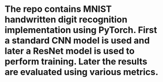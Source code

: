 # The repo contains MNIST handwritten digit recognition implementation using PyTorch. First a standard CNN model is used and later a ResNet model is used to perform training. Later the results are evaluated using various metrics. 
